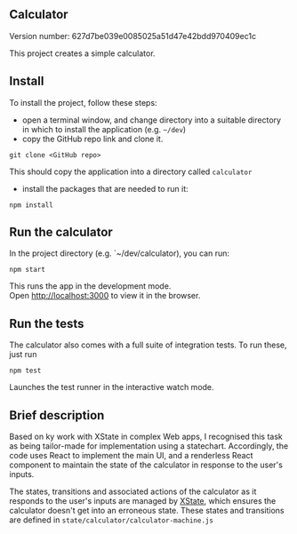 ## Calculator

Version number: 627d7be039e0085025a51d47e42bdd970409ec1c

This project creates a simple calculator.

## Install

To install the project, follow these steps:

- open a terminal window, and change directory into a suitable directory in which to install the application (e.g. `~/dev`)
- copy the GitHub repo link and clone it. 
```
git clone <GitHub repo>
```
This should copy the application into a directory called `calculator`
- install the packages that are needed to run it:
```
npm install
```

## Run the calculator

In the project directory (e.g. `~/dev/calculator), you can run:

```
npm start
```

This runs the app in the development mode.<br>
Open [http://localhost:3000](http://localhost:3000) to view it in the browser.

## Run the tests

The calculator also comes with a full suite of integration tests. To run these, just run
```
npm test
```

Launches the test runner in the interactive watch mode.<br>

## Brief description
Based on ky work with XState in complex Web apps, I recognised this task as being tailor-made for implementation using a statechart. Accordingly, the code uses React to implement the main UI, and a renderless React component to maintain the state of the calculator in response to the user's inputs.

The states, transitions and associated actions of the calculator as it responds to the user's inputs are managed by [XState](https://xstate.js.org/), which ensures the calculator doesn't get into an erroneous state. These states and transitions are defined in `state/calculator/calculator-machine.js` 